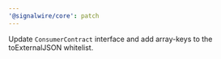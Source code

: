 ```yaml
---
'@signalwire/core': patch
---
```


Update `ConsumerContract` interface and add array-keys to the toExternalJSON whitelist.
